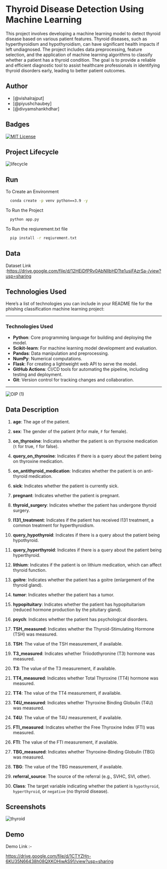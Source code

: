 
# Thyroid Disease Detection Using Machine Learning

This project involves developing a machine learning model to detect thyroid disease based on various patient features. Thyroid diseases, such as hyperthyroidism and hypothyroidism, can have significant health impacts if left undiagnosed. The project includes data preprocessing, feature selection, and the application of machine learning algorithms to classify whether a patient has a thyroid condition. The goal is to provide a reliable and efficient diagnostic tool to assist healthcare professionals in identifying thyroid disorders early, leading to better patient outcomes.
## Author

- [@vishalrajput]
- [@piyushchaubey]
- [@divyamshankhdhar]


## Badges



[![MIT License](https://img.shields.io/badge/License-MIT-green.svg)](https://choosealicense.com/licenses/mit/)


## Project Lifecycle

![lifecycle](https://github.com/user-attachments/assets/49011b25-3eb6-4353-8f40-5d28c53eb34f)
## Run


To Create an Environment

```cmd
  conda create -p venv python==3.9 -y
```

To Run the Project

```cmd
  python app.py
```

To Run the reqiurement.txt file

```cmd
  pip install -r reqiurement.txt
```


## Data 

Dataset Link :https://drive.google.com/file/d/12HEiDfPRv0AbNlIbHDTte1usiFAzrSa-/view?usp=sharing
## Technologies Used

Here’s a list of technologies you can include in your README file for the phishing classification machine learning project:

---

### Technologies Used

- **Python**: Core programming language for building and deploying the model.
- **Scikit-learn**: For machine learning model development and evaluation.
- **Pandas**: Data manipulation and preprocessing.
- **NumPy**: Numerical computations.
- **Flask**: For creating a lightweight web API to serve the model.
- **GitHub Actions**: CI/CD tools for automating the pipeline, including testing and deployment.
- **Git**: Version control for tracking changes and collaboration.



---

![OIP (1)](https://github.com/user-attachments/assets/c9eea634-f643-4d09-a4f6-596645f8d5f0)
## Data Description


1. **age**: The age of the patient.

2. **sex**: The gender of the patient (`M` for male, `F` for female).

3. **on_thyroxine**: Indicates whether the patient is on thyroxine medication (`t` for true, `f` for false).

4. **query_on_thyroxine**: Indicates if there is a query about the patient being on thyroxine medication.

5. **on_antithyroid_medication**: Indicates whether the patient is on anti-thyroid medication.

6. **sick**: Indicates whether the patient is currently sick.

7. **pregnant**: Indicates whether the patient is pregnant.

8. **thyroid_surgery**: Indicates whether the patient has undergone thyroid surgery.

9. **I131_treatment**: Indicates if the patient has received I131 treatment, a common treatment for hyperthyroidism.

10. **query_hypothyroid**: Indicates if there is a query about the patient being hypothyroid.

11. **query_hyperthyroid**: Indicates if there is a query about the patient being hyperthyroid.

12. **lithium**: Indicates if the patient is on lithium medication, which can affect thyroid function.

13. **goitre**: Indicates whether the patient has a goitre (enlargement of the thyroid gland).

14. **tumor**: Indicates whether the patient has a tumor.

15. **hypopituitary**: Indicates whether the patient has hypopituitarism (reduced hormone production by the pituitary gland).

16. **psych**: Indicates whether the patient has psychological disorders.

17. **TSH_measured**: Indicates whether the Thyroid-Stimulating Hormone (TSH) was measured.

18. **TSH**: The value of the TSH measurement, if available.

19. **T3_measured**: Indicates whether Triiodothyronine (T3) hormone was measured.

20. **T3**: The value of the T3 measurement, if available.

21. **TT4_measured**: Indicates whether Total Thyroxine (TT4) hormone was measured.

22. **TT4**: The value of the TT4 measurement, if available.

23. **T4U_measured**: Indicates whether Thyroxine Binding Globulin (T4U) was measured.

24. **T4U**: The value of the T4U measurement, if available.

25. **FTI_measured**: Indicates whether the Free Thyroxine Index (FTI) was measured.

26. **FTI**: The value of the FTI measurement, if available.

27. **TBG_measured**: Indicates whether Thyroxine-Binding Globulin (TBG) was measured.

28. **TBG**: The value of the TBG measurement, if available.

29. **referral_source**: The source of the referral (e.g., SVHC, SVI, other).

30. **Class**: The target variable indicating whether the patient is `hypothyroid`, `hyperthyroid`, or `negative` (no thyroid disease).


## Screenshots

![thyroid](https://github.com/user-attachments/assets/e5939308-5a67-44f6-bd4d-38b89cfee66c)


## Demo

Demo Link :-

https://drive.google.com/file/d/1CTYZHn-6KU35N66438h08QXKOHiwAS91/view?usp=sharing